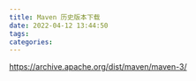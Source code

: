 ```yaml
---
title: Maven 历史版本下载
date: 2022-04-12 13:44:50
tags:
categories:
---
```


https://archive.apache.org/dist/maven/maven-3/

<!--more-->